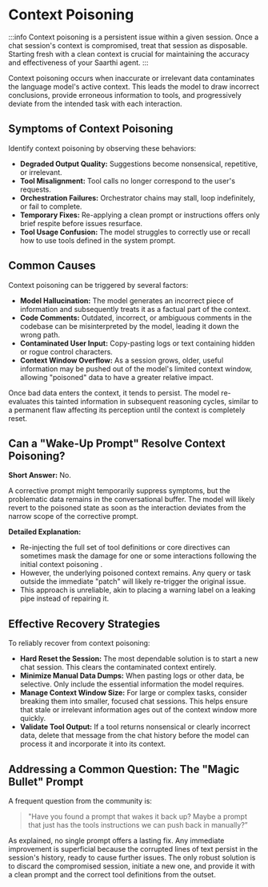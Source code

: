 # Context Poisoning

:::info
Context poisoning is a persistent issue within a given session. Once a chat session's context is compromised, treat that session as disposable. Starting fresh with a clean context is crucial for maintaining the accuracy and effectiveness of your Saarthi agent.
:::

Context poisoning occurs when inaccurate or irrelevant data contaminates the language model's active context. This leads the model to draw incorrect conclusions, provide erroneous information to tools, and progressively deviate from the intended task with each interaction.

## Symptoms of Context Poisoning

Identify context poisoning by observing these behaviors:

*   **Degraded Output Quality:** Suggestions become nonsensical, repetitive, or irrelevant.
*   **Tool Misalignment:** Tool calls no longer correspond to the user's requests.
*   **Orchestration Failures:** Orchestrator chains may stall, loop indefinitely, or fail to complete.
*   **Temporary Fixes:** Re-applying a clean prompt or instructions offers only brief respite before issues resurface.
*   **Tool Usage Confusion:** The model struggles to correctly use or recall how to use tools defined in the system prompt.

## Common Causes

Context poisoning can be triggered by several factors:

*   **Model Hallucination:** The model generates an incorrect piece of information and subsequently treats it as a factual part of the context.
*   **Code Comments:** Outdated, incorrect, or ambiguous comments in the codebase can be misinterpreted by the model, leading it down the wrong path.
*   **Contaminated User Input:** Copy-pasting logs or text containing hidden or rogue control characters.
*   **Context Window Overflow:** As a session grows, older, useful information may be pushed out of the model's limited context window, allowing "poisoned" data to have a greater relative impact.

Once bad data enters the context, it tends to persist. The model re-evaluates this tainted information in subsequent reasoning cycles, similar to a permanent flaw affecting its perception until the context is completely reset.

## Can a "Wake-Up Prompt" Resolve Context Poisoning?

**Short Answer:** No.

A corrective prompt might temporarily suppress symptoms, but the problematic data remains in the conversational buffer. The model will likely revert to the poisoned state as soon as the interaction deviates from the narrow scope of the corrective prompt.

**Detailed Explanation:**

*   Re-injecting the full set of tool definitions or core directives can sometimes mask the damage for one or some interactions following the initial context poisoning .
*   However, the underlying poisoned context remains. Any query or task outside the immediate "patch" will likely re-trigger the original issue.
*   This approach is unreliable, akin to placing a warning label on a leaking pipe instead of repairing it.

## Effective Recovery Strategies

To reliably recover from context poisoning:

*   **Hard Reset the Session:** The most dependable solution is to start a new chat session. This clears the contaminated context entirely.
*   **Minimize Manual Data Dumps:** When pasting logs or other data, be selective. Only include the essential information the model requires.
*   **Manage Context Window Size:** For large or complex tasks, consider breaking them into smaller, focused chat sessions. This helps ensure that stale or irrelevant information ages out of the context window more quickly.
*   **Validate Tool Output:** If a tool returns nonsensical or clearly incorrect data, delete that message from the chat history before the model can process it and incorporate it into its context.

## Addressing a Common Question: The "Magic Bullet" Prompt

A frequent question from the community is:
> "Have you found a prompt that wakes it back up? Maybe a prompt that just has the tools instructions we can push back in manually?”

As explained, no single prompt offers a lasting fix. Any immediate improvement is superficial because the corrupted lines of text persist in the session's history, ready to cause further issues. The only robust solution is to discard the compromised session, initiate a new one, and provide it with a clean prompt and the correct tool definitions from the outset.
